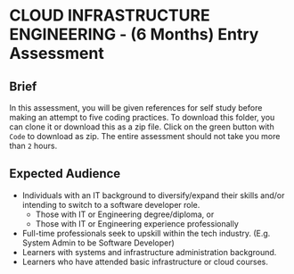 # CLOUD INFRASTRUCTURE ENGINEERING - (6 Months) Entry Assessment

## Brief

In this assessment, you will be given references for self study before making an attempt to five coding practices. To download this folder, you can clone it or download this as a zip file. Click on the green button with `Code` to download as zip. The entire assessment should not take you more than `2` hours.

## Expected Audience

- Individuals with an IT background to diversify/expand their skills and/or intending to switch to a software developer role.
    - Those with IT or Engineering degree/diploma, or
    - Those with IT or Engineering experience professionally
- Full-time professionals seek to upskill within the tech industry. (E.g. System Admin to be Software Developer)	
- Learners with systems and infrastructure administration background.
- Learners who have attended basic infrastructure or cloud courses.
